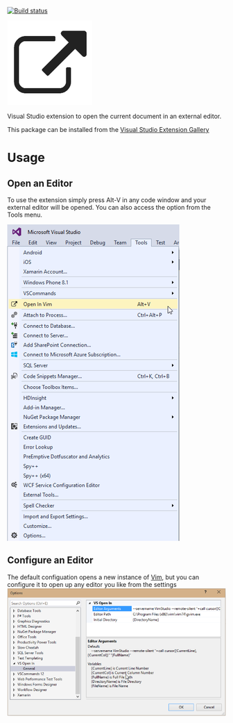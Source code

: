 [![Build status](https://ci.appveyor.com/api/projects/status/v47ob0l5c029qm5t/branch/master?svg=true)](https://ci.appveyor.com/project/jquintus/vsopenin/branch/master)

![logo](https://raw.githubusercontent.com/jquintus/VsOpenIn/master/VsOpenIn/VsOpenIn/Resources/large_icon.png)


Visual Studio extension to open the current document in an external editor.

This package can be installed from the [Visual Studio Extension Gallery](https://visualstudiogallery.msdn.microsoft.com/aaff387c-9cf9-4555-93b1-3572930f2cae)


# Usage
## Open an Editor
To use the extension simply press Alt-V in any code window and your external editor will be opened.  You can also access the option from the Tools menu.

![Tools](https://raw.githubusercontent.com/jquintus/VsOpenIn/master/VsOpenIn/VsOpenIn/Resources/ToolsMenu.png)

## Configure an Editor
The default configuation opens a new instance of [Vim](http://www.vim.org/download.php#pc), but you can configure it to open up any editor you like from the settings
![Configure](https://raw.githubusercontent.com/jquintus/VsOpenIn/master/VsOpenIn/VsOpenIn/Resources/preview_image.png)

